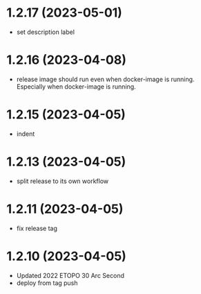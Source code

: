# 1.2.17 (2023-05-01)

* set description label

# 1.2.16 (2023-04-08)

* release image should run even when docker-image is running.  Especially when docker-image is running.

# 1.2.15 (2023-04-05)

* indent

# 1.2.13 (2023-04-05)

* split release to its own workflow

# 1.2.11 (2023-04-05)

* fix release tag

# 1.2.10 (2023-04-05)

* Updated 2022 ETOPO 30 Arc Second
* deploy from tag push

